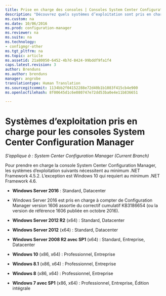 ```yaml
---
title: Prise en charge des consoles | Consoles System Center Configuration Manager
description: "Découvrez quels systèmes d’exploitation sont pris en charge par les consoles System Center Configuration Manager."
ms.custom: na
ms.date: 10/06/2016
ms.prod: configuration-manager
ms.reviewer: na
ms.suite: na
ms.technology:
- configmgr-other
ms.tgt_pltfrm: na
ms.topic: article
ms.assetid: 21a80050-6452-4b7d-8424-99bddf9fa1f4
caps.latest.revision: 3
author: Brenduns
ms.author: brenduns
manager: angrobe
translationtype: Human Translation
ms.sourcegitcommit: 1134bb2f04152288e72d40b1b1083f415cb4e900
ms.openlocfilehash: 8f00645d1c6e080747e72dd53ba0e4e11b836651

---
```

# <a name="supported-operating-systems-for-system-center-configuration-manager-consoles"></a>Systèmes d’exploitation pris en charge pour les consoles System Center Configuration Manager

*S’applique à : System Center Configuration Manager (Current Branch)*


 Pour prendre en charge la console System Center Configuration Manager, les systèmes d’exploitation suivants nécessitent au minimum .NET Framework 4.5.2. L’exception est Windows 10 qui requiert au minimum .NET Framework 4.6.  

-   **Windows Server 2016** : Standard, Datacenter  
  - Windows Server 2016 est pris en charge à compter de Configuration Manager version 1606 assortie du correctif cumulatif KB3186654 (ou la version de référence 1606 publiée en octobre 2016).  


-   **Windows Server 2012 R2** (x64) : Standard, Datacenter  

-   **Windows Server 2012** (x64) : Standard, Datacenter  

-   **Windows Server 2008 R2 avec SP1** (x64) : Standard, Entreprise, Datacenter  

-   **Windows 10** (x86, x64) : Professionnel, Entreprise  

-   **Windows 8.1** (x86, x64) : Professionnel, Entreprise  

-   **Windows 8** (x86, x64) : Professionnel, Entreprise  

-   **Windows 7 avec SP1** (x86, x64) : Professionnel, Entreprise, Édition intégrale  



<!--HONumber=Nov16_HO1-->


